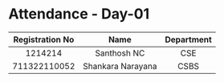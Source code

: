 # Attendance - Day-01

| Registration No | Name   | Department    |
| :---:   | :---: | :---: |
| 1214214 | Santhosh NC   | CSE   |
| 711322110052 | Shankara Narayana   | CSBS  |
  
